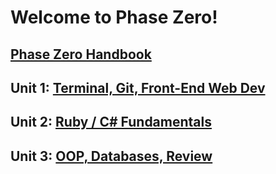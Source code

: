 # Welcome to Phase Zero!

## [Phase Zero Handbook](./phase-0-handbook)

## Unit 1: [Terminal, Git, Front-End Web Dev](./unit_1)

## Unit 2: [Ruby / C# Fundamentals](./unit_2)

## Unit 3: [OOP, Databases, Review](./unit_3)
	
